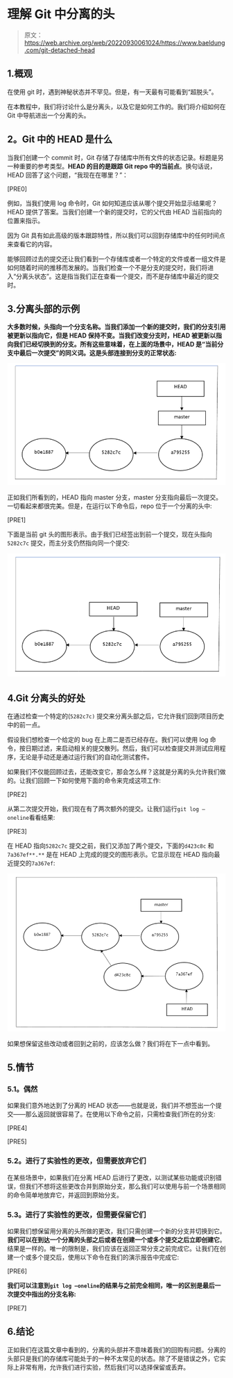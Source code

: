# 理解 Git 中分离的头

> 原文：<https://web.archive.org/web/20220930061024/https://www.baeldung.com/git-detached-head>

## 1.概观

在使用 git 时，遇到神秘状态并不罕见。但是，有一天最有可能看到“超脱头”。

在本教程中，我们将讨论什么是分离头，以及它是如何工作的。我们将介绍如何在 Git 中导航进出一个分离的头。

## 2。Git 中的 HEAD 是什么

当我们创建一个 commit 时，Git 存储了存储库中所有文件的状态记录。标题是另一种重要的参考类型。**HEAD 的目的是跟踪 Git repo 中的当前点**。换句话说，HEAD 回答了这个问题，“我现在在哪里？”：

[PRE0]

例如，当我们使用 log 命令时，Git 如何知道应该从哪个提交开始显示结果呢？HEAD 提供了答案。当我们创建一个新的提交时，它的父代由 HEAD 当前指向的位置来指示。

因为 Git 具有如此高级的版本跟踪特性，所以我们可以回到存储库中的任何时间点来查看它的内容。

能够回顾过去的提交还让我们看到一个存储库或者一个特定的文件或者一组文件是如何随着时间的推移而发展的。当我们检查一个不是分支的提交时，我们将进入“分离头状态”。这是指当我们正在查看一个提交，而不是存储库中最近的提交时。

## 3.分离头部的示例

**大多数时候，头指向一个分支名称。当我们添加一个新的提交时，我们的分支引用被更新以指向它，但是 HEAD 保持不变。当我们改变分支时，HEAD 被更新以指向我们已经切换到的分支。所有这些意味着，在上面的场景中，HEAD 是“当前分支中最后一次提交”的同义词。这是头部连接到分支的正常状态:**

[![](img/b2c821a4e33d784b8fc477d53f174337.png)](/web/20221023083938/https://www.baeldung.com/wp-content/uploads/2021/09/image-with-paints.png)

正如我们所看到的，HEAD 指向 master 分支，master 分支指向最后一次提交。一切看起来都很完美。但是，在运行以下命令后，repo 位于一个分离的头中:

[PRE1]

下面是当前 git 头的图形表示。由于我们已经签出到前一个提交，现在头指向`5282c7c` 提交，而主分支仍然指向同一个提交:

[![](img/fd25c88d1d9425a654561096cb47305a.png)](/web/20221023083938/https://www.baeldung.com/wp-content/uploads/2021/09/image-with-head-paints.png)

## 4.Git 分离头的好处

在通过检查一个特定的(`5282c7c)` 提交来分离头部之后，它允许我们回到项目历史中的前一点。

假设我们想检查一个给定的 bug 在上周二是否已经存在。我们可以使用 log 命令，按日期过滤，来启动相关的提交散列。然后，我们可以检查提交并测试应用程序，无论是手动还是通过运行我们的自动化测试套件。

如果我们不仅能回顾过去，还能改变它，那会怎么样？这就是分离的头允许我们做的。让我们回顾一下如何使用下面的命令来完成这项工作:

[PRE2]

从第二次提交开始，我们现在有了两次额外的提交。让我们运行`git log –oneline`看看结果:

[PRE3]

在 HEAD 指向`5282c7c` 提交之前，我们又添加了两个提交，下面的`d423c8c` 和`7a367ef**.**` 是在 HEAD 上完成的提交的图形表示。它显示现在 HEAD 指向最近提交的`7a367ef`:

[![](img/80260cb2d2c376fc9ebe1c8f1d41630a.png)](/web/20221023083938/https://www.baeldung.com/wp-content/uploads/2021/09/image-with-final-head-commits.png)

如果想保留这些改动或者回到之前的，应该怎么做？我们将在下一点中看到。

## 5.情节

### **5.1。偶然**

如果我们意外地达到了分离的 HEAD 状态——也就是说，我们并不想签出一个提交——那么返回就很容易了。在使用以下命令之前，只需检查我们所在的分支:

[PRE4]

[PRE5]

### 5.2。进行了实验性的更改，但需要放弃它们

在某些场景中，如果我们在分离 HEAD 后进行了更改，以测试某些功能或识别错误，但我们不想将这些更改合并到原始分支，那么我们可以使用与前一个场景相同的命令简单地放弃它，并返回到原始分支。

### 5.3。进行了实验性的更改，但需要保留它们

如果我们想保留用分离的头所做的更改，我们只需创建一个新的分支并切换到它。**我们可以在到达一个分离的头部之后或者在创建一个或多个提交之后立即创建它**。结果是一样的。唯一的限制是，我们应该在返回正常分支之前完成它。让我们在创建一个或多个提交后，使用以下命令在我们的演示报告中完成它:

[PRE6]

**我们可以注意到`git log –oneline`的结果与之前完全相同，唯一的区别是最后一次提交中指出的分支名称:**

[PRE7]

## 6.结论

正如我们在这篇文章中看到的，分离的头部并不意味着我们的回购有问题。分离的头部只是我们的存储库可能处于的一种不太常见的状态。除了不是错误之外，它实际上非常有用，允许我们进行实验，然后我们可以选择保留或丢弃。